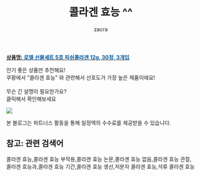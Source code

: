 ﻿---
layout: post
title:  "콜라겐 효능 ^^"
author: zacra
categories: [ 아이템 ]
tags: [콜라겐 효능,콜라겐 효능 부작용,콜라겐 효능 논문,콜라겐 효능 없음,콜라겐 효능 관절,콜라겐 효능과,콜라겐 효능 기간,콜라겐 효능 생선,저분자 콜라겐 효능,석류 콜라겐 효능]
image: https://static.coupangcdn.com/image/retail/images/777989336927342-3fed65d0-2731-4384-a3b0-86daabf70774.jpg 
description: "쿠팡에서 콜라겐 효능 관련 키워드로 가장 고객 선호도가 높은 제품이랍니다."
rating: 4.5
---

<a href="https://link.coupang.com/re/AFFSDP?lptag=AF8407795&pageKey=284388428&itemId=902701381&vendorItemId=5262288222&traceid=V0-153-41044f1f661aaa61"><b>상품명: <font color='#01579B'>로엘 선물세트 5호 피쉬콜라겐 12g, 30정, 3개입</font></b></a>

인기 좋은 상품만 추천해요!<br/>
쿠팡에서 "콜라겐 효능" 와 관련해서 선호도가 가장 높은 제품이에요!<br/><br/>
무슨 긴 설명이 필요한가요?  
클릭해서 확인해보세요


<a href="https://link.coupang.com/re/AFFSDP?lptag=AF8407795&pageKey=284388428&itemId=902701381&vendorItemId=5262288222&traceid=V0-153-41044f1f661aaa61"><img src="https://thumbnail7.coupangcdn.com/thumbnails/remote/q89/image/retail/images/72495772932771-781d0a23-8eb4-4f40-9105-6fbf250e6455.jpg"></a> 

본 블로그는 파트너스 활동을 통해 일정액의 수수료를 제공받을 수 있습니다.

## 참고: 관련 검색어    
콜라겐 효능,콜라겐 효능 부작용,콜라겐 효능 논문,콜라겐 효능 없음,콜라겐 효능 관절,콜라겐 효능과,콜라겐 효능 기간,콜라겐 효능 생선,저분자 콜라겐 효능,석류 콜라겐 효능